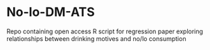 # No-lo-DM-ATS
Repo containing open access R script for regression paper exploring relationships between drinking motives and no/lo consumption
